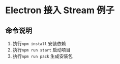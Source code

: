 # Electron 接入 Stream 例子

## 命令说明

1. 执行`npm install` 安装依赖
2. 执行`npm run start` 启动项目
3. 执行`npm run pack` 生成安装包